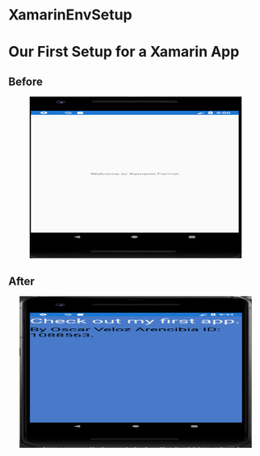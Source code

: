 # XamarinEnvSetup
# Our First Setup for a Xamarin App
## Before

<p align="center">
  <img width="420" height="320" src="https://github.com/Osv04/XamarinEnvSetup/blob/master/Before.png?raw=true">
</p>

## After
<p align="center">
  <img width="460" height="300" src="https://github.com/Osv04/XamarinEnvSetup/blob/master/After.png?raw=true">
</p>
